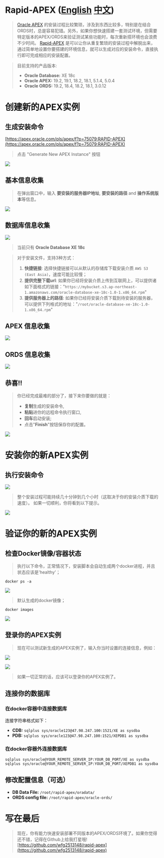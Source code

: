 # Rapid-APEX ([English](https://github.com/wfg2513148/rapid-apex) [中文](https://github.com/wfg2513148/rapid-apex/blob/master/CN.md))



> [Oracle APEX](https://apex.oracle.com/zh-cn/) 的安装过程比较繁琐，涉及到东西比较多，特别是在结合ORDS时，总是容易犯错。另外，如果你想快速搭建一套测试环境，但需要特定版本的APEX/ORDS来验证测试某些功能时，每次重新搭环境也会浪费不少时间。
> [Rapid-APEX](https://apex.oracle.com/pls/apex/f?p=75079:RAPID-APEX) 是可以让你从重复繁琐的安装过程中解脱出来，通过简单地设置你要搭建的环境信息，就可以生成对应的安装命令，直接执行即可完成相应的安装配置。

> 目前支持的产品版本:
> - **Oracle Database:** XE 18c
> - **Oracle APEX:** 19.2, 19.1, 18.2, 18.1, 5.1.4, 5.0.4
> - **Oracle ORDS:** 19.2, 18.4, 18.2, 18.1, 3.0.12


# 创建新的APEX实例

## 生成安装命令

[https://apex.oracle.com/pls/apex/f?p=75079:RAPID-APEX](https://apex.oracle.com/pls/apex/f?p=75079:RAPID-APEX)

> 点击 "Generate New APEX Instance" 按钮

![](https://wangfanggang.oss-cn-shanghai.aliyuncs.com/images/20190926221241.png)

## 基本信息收集

> 在弹出窗口中，输入 **要安装的服务器IP地址**, **要安装的路径** and **操作系统版本**等信息。

![](https://wangfanggang.oss-cn-shanghai.aliyuncs.com/images/20190926222346.png)


## 数据库信息收集


![](https://wangfanggang.oss-cn-shanghai.aliyuncs.com/images/20190929131529.png)

> 当前只有 **Oracle Database XE 18c** 

> 对于安装文件，支持3种方式：
> 1. **快捷链接**: 选择快捷链接可以从默认的存储库下载安装介质 `AWS S3 (East Asia)`，速度可能比较慢；
> 2. **提供完整下载url**: 如果你已经将安装介质上传到互联网上，可以提供诸如下面格式的链接："`https://mybucket.s3.ap-northeast-1.amazonaws.com/oracle-database-xe-18c-1.0-1.x86_64.rpm`"
> 3. **提供服务器上的路径**: 如果你已经将安装介质下载到待安装的服务器，可以提供下列格式的地址："`/root/oracle-database-xe-18c-1.0-1.x86_64.rpm`"


## APEX 信息收集

![](https://wangfanggang.oss-cn-shanghai.aliyuncs.com/images/20190929131648.png)

## ORDS 信息收集

![](https://wangfanggang.oss-cn-shanghai.aliyuncs.com/images/20190929131726.png)


## 恭喜!!

> 你已经完成最难的部分了，接下来你要做的就是：
> - **复制**生成的安装命令,
> - **粘贴**进你的远程命令执行窗口,
> - **回车**启动安装;
> - 点击"**Finish**"按钮保存你的配置。 


![](https://wangfanggang.oss-cn-shanghai.aliyuncs.com/images/20190927130215.png)


# 安装你的新APEX实例

## 执行安装命令


![](https://wangfanggang.oss-cn-shanghai.aliyuncs.com/images/20190926223113.png)

> 整个安装过程可能持续几十分钟到几个小时（这取决于你的安装介质下载的速度）。 
> 如果一切顺利，你将看到以下提示。 

![](https://wangfanggang.oss-cn-shanghai.aliyuncs.com/images/20190928074719.png)

# 验证你的新的APEX实例
## 检查Docker镜像/容器状态

> 执行以下命令，正常情况下，安装脚本会自动生成两个docker进程，并且状态应该是'healthy'；

```
docker ps -a
```

![](https://wangfanggang.oss-cn-shanghai.aliyuncs.com/images/20190927130445.png)

> 默认生成的docker镜像；

```
docker images
```

![](https://wangfanggang.oss-cn-shanghai.aliyuncs.com/images/20190927130654.png)


## 登录你的APEX实例

> 现在可以测试新生成的APEX实例了，输入你当时设置的连接信息，例如：

![](https://wangfanggang.oss-cn-shanghai.aliyuncs.com/images/20190926230438.png)

![](https://wangfanggang.oss-cn-shanghai.aliyuncs.com/images/20190927124836.png)

> 如果一切正常的话，应该可以登录你的APEX实例了。

## 连接你的数据库
### 在docker容器中连接数据库

连接字符串格式如下： 

- **CDB:** `sqlplus sys/oracle123@47.98.247.100:1521/XE as sysdba`
- **PDB:** `sqlplus sys/oracle123@47.98.247.100:1521/XEPDB1 as sysdba`


### 在docker容器外连接数据库

```
sqlplus sys/oracle@YOUR_REMOTE_SERVER_IP:YOUR_DB_PORT/XE as sysdba
sqlplus sys/oracle@YOUR_REMOTE_SERVER_IP:YOUR_DB_PORT/XEPDB1 as sysdba
```


## 修改配置信息（可选）

- **DB Data File:** `/root/rapid-apex/oradata/`
- **ORDS config file:** `/root/rapid-apex/oracle-ords/`


# 写在最后

> 现在，你有能力快速安装部署不同版本的APEX/ORDS环境了。如果你觉得还不错，记得在Github上给我打星哦! [https://github.com/wfg2513148/rapid-apex](https://github.com/wfg2513148/rapid-apex)
